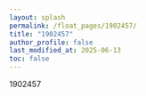 ```yaml
---
layout: splash
permalink: /float_pages/1902457/
title: "1902457"
author_profile: false
last_modified_at: 2025-06-13
toc: false
---
```

 
1902457
